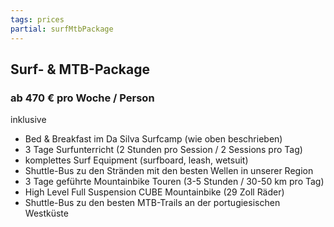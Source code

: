 ```yaml
---
tags: prices
partial: surfMtbPackage
---
```


## Surf- & MTB-Package

### ab 470 € pro Woche / Person

<div class="h4">inklusive</div>

* Bed & Breakfast im Da Silva Surfcamp (wie oben beschrieben)
* 3 Tage Surfunterricht (2 Stunden pro Session / 2 Sessions pro Tag)
* komplettes Surf Equipment (surfboard, leash, wetsuit)
* Shuttle-Bus zu den Stränden mit den besten Wellen in unserer Region
* 3 Tage geführte Mountainbike Touren (3-5 Stunden / 30-50 km pro Tag)
* High Level Full Suspension CUBE Mountainbike (29 Zoll Räder)
* Shuttle-Bus zu den besten MTB-Trails an der portugiesischen Westküste
